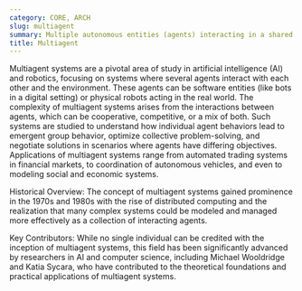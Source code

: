 ```yaml
---
category: CORE, ARCH
slug: multiagent
summary: Multiple autonomous entities (agents) interacting in a shared environment, often with cooperative or competitive objectives.
title: Multiagent
---
```


Multiagent systems are a pivotal area of study in artificial intelligence (AI) and robotics, focusing on systems where several agents interact with each other and the environment. These agents can be software entities (like bots in a digital setting) or physical robots acting in the real world. The complexity of multiagent systems arises from the interactions between agents, which can be cooperative, competitive, or a mix of both. Such systems are studied to understand how individual agent behaviors lead to emergent group behavior, optimize collective problem-solving, and negotiate solutions in scenarios where agents have differing objectives. Applications of multiagent systems range from automated trading systems in financial markets, to coordination of autonomous vehicles, and even to modeling social and economic systems.

Historical Overview: The concept of multiagent systems gained prominence in the 1970s and 1980s with the rise of distributed computing and the realization that many complex systems could be modeled and managed more effectively as a collection of interacting agents.

Key Contributors: While no single individual can be credited with the inception of multiagent systems, this field has been significantly advanced by researchers in AI and computer science, including Michael Wooldridge and Katia Sycara, who have contributed to the theoretical foundations and practical applications of multiagent systems.